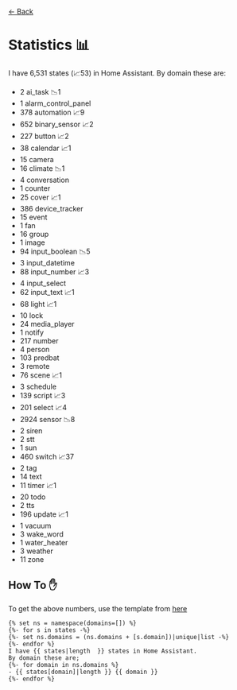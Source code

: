 [<- Back](README.md)
# Statistics 📊
I have 6,531 states (📈53) in Home Assistant.
By domain these are:
- 2 ai_task 📉1
- 1 alarm_control_panel
- 378 automation 📈9
- 652 binary_sensor 📈2
- 227 button 📈2
- 38 calendar 📈1
- 15 camera
- 16 climate 📉1
- 4 conversation
- 1 counter
- 25 cover 📈1
- 386 device_tracker
- 15 event
- 1 fan
- 16 group
- 1 image
- 94 input_boolean 📉5
- 3 input_datetime
- 88 input_number 📈3
- 4 input_select
- 62 input_text 📈1
- 68 light 📈1
- 10 lock
- 24 media_player
- 1 notify
- 217 number
- 4 person
- 103 predbat
- 3 remote
- 76 scene 📈1
- 3 schedule
- 139 script 📈3
- 201 select 📈4
- 2924 sensor 📉8
- 2 siren
- 2 stt
- 1 sun
- 460 switch 📈37
- 2 tag
- 14 text
- 11 timer 📈1
- 20 todo
- 2 tts
- 196 update 📈1
- 1 vacuum
- 3 wake_word
- 1 water_heater
- 3 weather
- 11 zone

## How To ✋
To get the above numbers, use the template from [here](https://www.reddit.com/r/homeassistant/comments/plmy7e/use_this_template_and_show_us_some_details_about/?utm_medium=android_app&utm_source=share)
```
{% set ns = namespace(domains=[]) %}
{%- for s in states -%}
{%- set ns.domains = (ns.domains + [s.domain])|unique|list -%}
{%- endfor %}
I have {{ states|length  }} states in Home Assistant.
By domain these are;
{%- for domain in ns.domains %}
- {{ states[domain]|length }} {{ domain }}
{%- endfor %}
```
